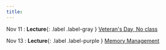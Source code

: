 ```yaml
---
title:
---
```


Nov 11
: **Lecture**{: .label .label-gray } [Veteran's Day, No class](#)

Nov 13
: **Lecture**{: .label .label-purple } [Memory Management](#)